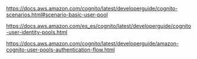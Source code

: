 https://docs.aws.amazon.com/cognito/latest/developerguide/cognito-scenarios.html#scenario-basic-user-pool



https://docs.aws.amazon.com/es_es/cognito/latest/developerguide/cognito-user-identity-pools.html



https://docs.aws.amazon.com/cognito/latest/developerguide/amazon-cognito-user-pools-authentication-flow.html

